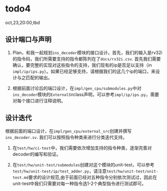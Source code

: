 # todo4

oct,23,20:00,tbd

## 设计端口与声明

1. Plan，和我一起规划`ins_decoder`模块的接口设计。首先，我们的输入是rv32i的指令码，我们所需要支持的指令都陈列在了`docs/rv32i.csv`. 首先我们需要确认，要完整的实现对这些指令的支持，我们现有的ip是否足以支持（in `impl/ip/ips.py`）。如果已经足够支持，请根据我们的这几个ip的端口，来设计与之匹配的输出。

2. 根据前面讨论后的端口设计，在`impl/gen_cpu/submodules.py`中对`ins_decoder`模块的`ExternalSV`class声明，可以参考`impl/ip/ips.py`，需要对每个接口进行注释说明。

## 设计迭代

根据前面的端口设计，在`impl/gen_cpu/external_src`创建并撰写`ins_decoder.sv`. 我们可以按照指令种类来进行分类迭代支持。

1. 在`test/hw/ci-test`中，我们需要依次增加支持的指令种类，逐渐完善对decoder的编写和验证。

2. 在`test/hw/unit-test/submodules`创建对这个模块的unit-test，可以参考`test/hw/unit-test/ip/test_adder.py`，请注意`test/hw/unit-test/unit-test.md`要求的设计规范,由于前面已经对五种指令分别依次测试过，因此在unit-test中我们只需要对每一种指令选1-2个典型指令进行测试即可。
